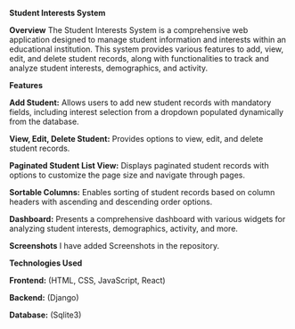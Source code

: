   **Student Interests System**

**Overview**
  The Student Interests System is a comprehensive web application designed to manage student information and interests within an educational institution. This system provides various features to add, view, edit, and delete student records, along with functionalities to track and analyze student interests, demographics, and activity.

**Features**

**Add Student:** Allows users to add new student records with mandatory fields, including interest selection from a dropdown populated dynamically from the database.

**View, Edit, Delete Student:** Provides options to view, edit, and delete student records.

**Paginated Student List View:** Displays paginated student records with options to customize the page size and navigate through pages.

**Sortable Columns:** Enables sorting of student records based on column headers with ascending and descending order options.

**Dashboard:** Presents a comprehensive dashboard with various widgets for analyzing student interests, demographics, activity, and more.

**Screenshots**
  I have added Screenshots in the repository.

**Technologies Used**

**Frontend:** (HTML, CSS, JavaScript, React)

**Backend:**  (Django)

**Database:** (Sqlite3)
